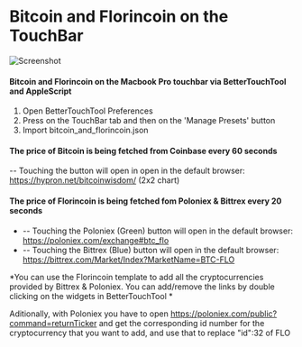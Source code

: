 # Bitcoin and Florincoin on the TouchBar
![Screenshot](https://i.imgur.com/lCqFiE8.jpg)
#### Bitcoin and Florincoin on the Macbook Pro touchbar via BetterTouchTool and AppleScript

1. Open BetterTouchTool Preferences
2. Press on the TouchBar tab and then on the 'Manage Presets' button
3. Import bitcoin_and_florincoin.json

#### The price of Bitcoin is being fetched from Coinbase every 60 seconds
-- Touching the button will open in open in the default browser: https://hypron.net/bitcoinwisdom/ (2x2 chart)

#### The price of Florincoin is being fetched fom Poloniex & Bittrex every 20 seconds
* -- Touching the Poloniex (Green) button will open in the default browser: https://poloniex.com/exchange#btc_flo
* -- Touching the Bittrex (Blue) button will open in the default browser: https://bittrex.com/Market/Index?MarketName=BTC-FLO

   
*You can use the Florincoin template to add all the cryptocurrencies provided by Bittrex & Poloniex. You can add/remove the links by double clicking on the widgets in BetterTouchTool *

Aditionally, with Poloniex you have to open https://poloniex.com/public?command=returnTicker and get the corresponding id number for the cryptocurrency that you want to add, and use that to replace "id":32 of FLO

